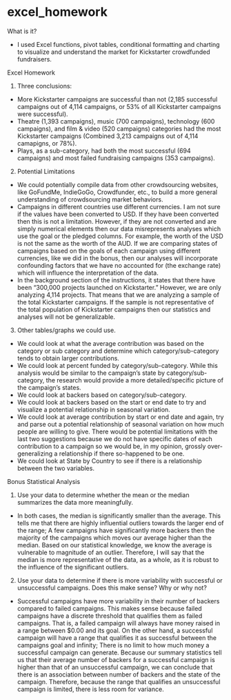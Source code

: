 # excel_homework

What is it?
  - I used Excel functions, pivot tables, conditional formatting and charting to visualize and understand the market for Kickstarter crowdfunded fundraisers. 
 
Excel Homework 

1.	Three conclusions:
-	More Kickstarter campaigns are successful than not (2,185 successful campaigns out of 4,114 campaigns, or 53% of all Kickstarter campaigns were successful). 
-	Theatre (1,393 campaigns), music (700 campaigns), technology (600 campaigns), and film & video (520 campaigns) categories had the most Kickstarter campaigns (Combined 3,213 campaigns out of 4,114 camapigns, or 78%).
-	Plays, as a sub-category, had both the most successful (694 campaigns) and most failed fundraising campaigns (353 campaigns). 

2.	 Potential Limitations
-	We could potentially compile data from other crowdsourcing websites, like GoFundMe, IndieGoGo, Crowdfunder, etc., to build a more general understanding of crowdsourcing market behaviors. 
-	Campaigns in different countries use different currencies. I am not sure if the values have been converted to USD. If they have been converted then this is not a limitation. However, if they are not converted and are simply numerical elements then our data misrepresents analyses which use the goal or the pledged columns. For example, the worth of the USD is not the same as the worth of the AUD. If we are comparing states of campaigns based on the goals of each campaign using different currencies, like we did in the bonus, then our analyses will incorporate confounding factors that we have no accounted for (the exchange rate) which will influence the interpretation of the data. 
-	In the background section of the instructions, it states that there have been “300,000 projects launched on Kickstarter.” However, we are only analyzing 4,114 projects. That means that we are analyzing a sample of the total Kickstarter campaigns. If the sample is not representative of the total population of Kickstarter campaigns then our statistics and analyses will not be generalizable. 

3.	Other tables/graphs we could use.
-	We could look at what the average contribution was based on the category or sub category and determine which category/sub-category tends to obtain larger contributions. 
-	We could look at percent funded by category/sub-category. While this analysis would be similar to the campaign’s state by category/sub-category, the research would provide a more detailed/specific picture of the campaign’s states.
-	We could look at backers based on category/sub-category.
-	We could look at backers based on the start or end date to try and visualize a potential relationship in seasonal variation.
-	We could look at average contribution by start or end date and again, try and parse out a potential relationship of seasonal variation on how much people are willing to give. 
There would be potential limitations with the last two suggestions because we do not have specific dates of each contribution to a campaign so we would be, in my opinion, grossly over-generalizing a relationship if there so-happened to be one. 
-	We could look at State by Country to see if there is a relationship between the two variables. 

Bonus Statistical Analysis 
1.	Use your data to determine whether the mean or the median summarizes the data more meaningfully.
-	In both cases, the median is significantly smaller than the average. This tells me that there are highly influential outliers towards the larger end of the range; A few campaigns have significantly more backers then the majority of the campaigns which moves our average higher than the median. Based on our statistical knowledge, we know the average is vulnerable to magnitude of an outlier. Therefore, I will say that the median is more representative of the data, as a whole, as it is robust to the influence of the significant outliers. 
2.	Use your data to determine if there is more variability with successful or unsuccessful campaigns. Does this make sense? Why or why not?
-	Successful campaigns have more variability in their number of backers compared to failed campaigns. This makes sense because failed campaigns have a discrete threshold that qualifies them as failed campaigns. That is, a failed campaign will always have money raised in a range between $0.00 and its goal. On the other hand, a successful campaign will have a range that qualifies it as successful between the campaigns goal and infinity; There is no limit to how much money a successful campaign can generate. Because our summary statistics tell us that their average number of backers for a successful campaign is higher than that of an unsuccessful campaign, we can conclude that there is an association between number of backers and the state of the campaign. Therefore, because the range that qualifies an unsuccessful campaign is limited, there is less room for variance. 

